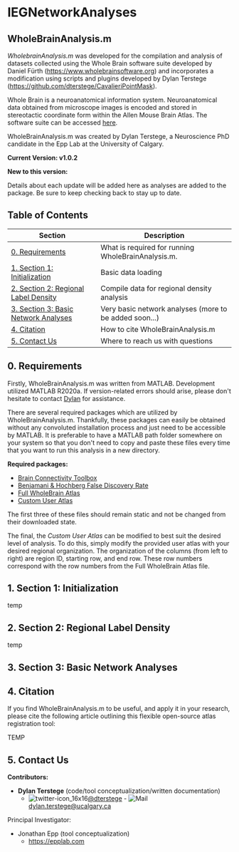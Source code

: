 # IEGNetworkAnalyses

## WholeBrainAnalysis.m

*WholebrainAnalysis.m* was developed for the compilation and analysis of datasets collected using the Whole Brain software suite developed by Daniel Fürth (https://www.wholebrainsoftware.org) and incorporates a modification using scripts and plugins developed by Dylan Terstege (https://github.com/dterstege/CavalieriPointMask).

Whole Brain is a neuroanatomical information system. Neuroanatomical data obtained from microscope images is encoded and stored in stereotactic coordinate form within the Allen Mouse Brain Atlas. The software suite can be accessed [here](https://www.wholebrainsoftware.com).

WholeBrainAnalysis.m was created by Dylan Terstege, a Neuroscience PhD candidate in the Epp Lab at the University of Calgary.


**Current Version: v1.0.2**

**New to this version:**

Details about each update will be added here as analyses are added to the package.  Be sure to keep checking back to stay up to date.

## Table of Contents

| Section  | Description | 
| ------------- | ------------- | 
| [0. Requirements](#req)   | What is required for running WholeBrainAnalysis.m.  |
| [1. Section 1: Initialization](#init)   | Basic data loading  |
| [2. Section 2: Regional Label Density](#dens)  | Compile data for regional density analysis  |
| [3. Section 3: Basic Network Analyses](#basic) | Very basic network analyses (more to be added soon...) |
| [4. Citation](#cite) | How to cite WholeBrainAnalysis.m |
| [5. Contact Us](#contact)  | Where to reach us with questions  |

<a name="req"/>

## 0. Requirements

Firstly, WholeBrainAnalysis.m was written from MATLAB.  Development utilized MATLAB R2020a.  If version-related errors should arise, please don't hesitate to contact [Dylan](#contact) for assistance.

There are several required packages which are utilized by WholeBrainAnalysis.m.  Thankfully, these packages can easily be obtained without any convoluted installation process and just need to be accessible by MATLAB.  It is preferable to have a MATLAB path folder somewhere on your system so that you don't need to copy and paste these files every time that you want to run this analysis in a new directory.

**Required packages:**
- [Brain Connectivity Toolbox](https://sites.google.com/site/bctnet/)
- [Benjamani & Hochberg False Discovery Rate](https://www.mathworks.com/matlabcentral/fileexchange/27418-fdr_bh)
- [Full WholeBrain Atlas](https://github.com/dterstege/IEGNetworkAnalyses/tree/main/requirements)
- [Custom User Atlas](https://github.com/dterstege/IEGNetworkAnalyses/tree/main/requirements/UserAtlas)

The first three of these files should remain static and not be changed from their downloaded state.

The final, the *Custom User Atlas* can be modified to best suit the desired level of analysis.  To do this, simply modify the provided user atlas with your desired regional organization. The organization of the columns (from left to right) are region ID, starting row, and end row.  These row numbers correspond with the row numbers from the Full WholeBrain Atlas file.

<a name="init"/>

## 1. Section 1: Initialization

temp

<a name="dens"/>

## 2. Section 2: Regional Label Density

temp

<a name="basic"/>

## 3. Section 3: Basic Network Analyses

## 4. Citation

If you find WholeBrainAnalysis.m to be useful, and apply it in your research, please cite the following article outlining this flexible open-source atlas registration tool:

TEMP


<a name="contact"/>

## 5. Contact Us

**Contributors:**
- **Dylan Terstege** (code/tool conceptualization/written documentation)
    - ![twitter-icon_16x16](https://user-images.githubusercontent.com/44174532/113163958-e3d3e400-91fd-11eb-8d79-17906d8d3f25.png)[@dterstege](https://twitter.com/dterstege) - ![Mail](https://user-images.githubusercontent.com/44174532/113164412-50e77980-91fe-11eb-9282-dd83852578ce.png)
<dylan.terstege@ucalgary.ca>

Principal Investigator:
- Jonathan Epp (tool conceptualization) 
    - https://epplab.com


